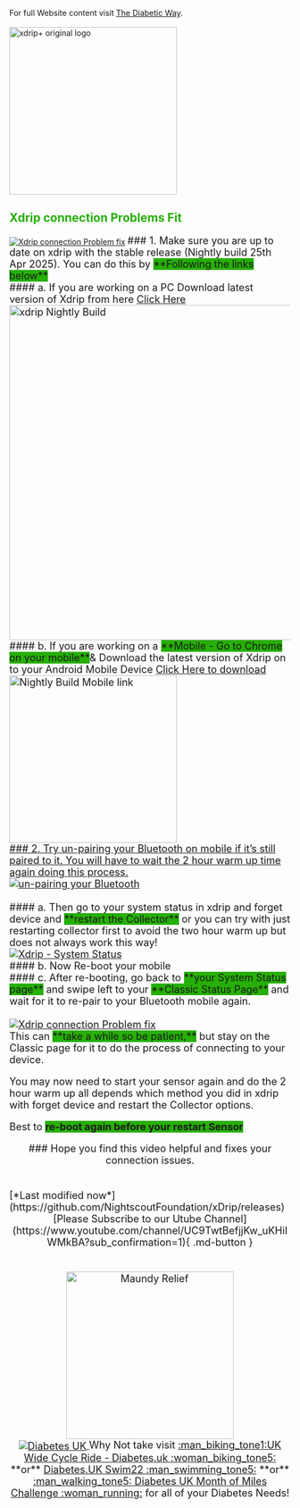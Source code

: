 <!-- this is not on github server its local only and run my mkdocs server!
docs made by tunasalad 2019- 2023-->


For full Website content visit [The Diabetic Way](https://www.thediabeticway.co.uk/index.php/en/).
<br>
<br>
<img width="300" height="Auto" border="0" align="center"  src="https://github.com/user-attachments/assets/4730d652-5406-4353-a0f2-b67a16c6856b" title="xdrip+ original logo"/></a>


## <span style="color:#26AF06">**Xdrip connection Problems Fit** </span> <br>

<a href="https://www.youtube.com/watch?v=WfKZ2_Hv3nE" target="_blank">
  <img width="auto" height="auto" border="0" align="center"  src="https://github.com/user-attachments/assets/645ca02a-fc26-4ba7-bc88-ff492ef93bf0" title="Xdrip connection Problem fix"/></a>
 
<font size="4"> 
### 1. Make sure you are up to date on xdrip with the stable release (Nightly build 25th Apr 2025). You can do this by <span style="background-color:#26AF06">**Following the links below**</span>
<br>
#### a. If you are working on a  PC  Download latest version of Xdrip from here <a href="https://github.com/NightscoutFoundation/xDrip/releases" target="_blank" title="xdrip Nightly build PC">Click Here</a><br>

 <a href="https://github.com/NightscoutFoundation/xDrip/releases" target="_blank">
  <img width="600" height="auto" border="0" align="center"  src="https://github.com/user-attachments/assets/7c869561-8339-484e-bda8-728bb9bc5480" title="xdrip Nightly Build"/></a><br>
#### b. If you are working on a <span style="background-color:#26AF06">**Mobile - Go to Chrome on your mobile**</span>& Download the latest version of Xdrip on to your Android Mobile Device <a href=" https://jamorham.github.io/#xdrip-plus" target="_blank" title="Download Xdrip from mobile">Click Here to download</a> 
 <a href="https://jamorham.github.io/#xdrip-plus" target="_blank">
  <img width="300" height="Auto" border="0" align="center"  src="https://github.com/user-attachments/assets/77c6a0b4-d813-448e-80fb-fb23b50a30f3" title="Nightly Build Mobile link"/><br>
### 2. Try un-pairing your Bluetooth on mobile if it’s still paired to it. You will have to wait the 2 hour warm up time again doing this process.<br>
<a href="https://www.youtube.com/shorts/YVy_qxeHpog" target="_blank">
  <img width="auto" height="auto" border="0" align="center"  src="https://github.com/user-attachments/assets/9c735685-1022-4d57-9c77-d29ae9cd28fb" title="un-pairing your Bluetooth"/></a><br>
  <br>
#### a. Then go to your system status in xdrip and forget device and <span style="background-color:#26AF06">**restart the Collector**</span>
or you can try with just restarting collector first to avoid the two hour warm up but does not always work this way!<br>
<a href="https://www.youtube.com/watch?v=tUckHWhXiFQ&t=3s" target="_blank">
  <img width="auto" height="auto" border="0" align="center"  src="https://github.com/user-attachments/assets/7bf12271-fcc8-4d2a-9b48-a5cf3bd78005" title="Xdrip - System Status"/></a>
   <br>
#### b. Now Re-boot your mobile <br>
#### c. After re-booting, go back to <span style="background-color:#26AF06">**your System Status page**</span> and swipe left to your <span style="background-color:#26AF06">**Classic Status Page**</span> and wait for it to re-pair to your Bluetooth mobile again.<br><br>

   <a href="https://www.youtube.com/watch?v=WfKZ2_Hv3nE" target="_blank">
  <img width="auto" height="auto" border="0" align="center"  src="https://github.com/user-attachments/assets/645ca02a-fc26-4ba7-bc88-ff492ef93bf0" title="Xdrip connection Problem fix"/></a>
  <br>
   This can <span style="background-color:#26AF06">**take a while so be patient,**</span>
 but stay on the Classic page for it to do the process of connecting to your device.
   <br>

   You may now need to start your sensor again and do the 2 hour warm up all depends which method you did in xdrip with forget device and restart the Collector options.<br>

Best to <span style="background-color:#26AF06">**re-boot again before your restart Sensor**</span>
<br>
<center>
### Hope you find this video helpful and fixes your connection issues.<br><br></center>
   <br> 
   [*Last modified now*](https://github.com/NightscoutFoundation/xDrip/releases)

<br>


<center>
[Please Subscribe to our Utube Channel](https://www.youtube.com/channel/UC9TwtBefjjKw_uKHiIWMkBA?sub_confirmation=1){ .md-button } </center><br><br>


<a href="https://maundyrelief.org.uk/" target="_blank">
 <center> <img width="300" height="auto" border="0" align="center"  src="https://github.com/user-attachments/assets/585dd221-4f22-4e83-978d-3eedb39d3ca9" title="Maundy Relief"/>

<br>
<a href="https://www.diabetes.org.uk/" target="_blank">
 <center> <img width="auto" height="auto" border="0" align="center"  src="https://github.com/user-attachments/assets/21b87537-f1fa-4e01-904c-132085884544" title="Diabetes UK"/>
</a>               Why Not take visit <a href="https://www.diabetes.org.uk/support-us/fundraise/fundraising-events/pedal-for-progress" target="_blank">  :man_biking_tone1:UK Wide Cycle Ride - Diabetes.uk :woman_biking_tone5:</a> **or** <a href="https://swim22.diabetes.org.uk/?fbclid=IwAR3XSygKTkbU7l_Xgu88WU3Q3EYFrFoAj1STvQTVz_6X-xthmjqOUWMTiww" target="_blank">Diabetes.UK Swim22 :man_swimming_tone5:</a> **or** <a href="https://www.diabetes.org.uk/support-us/fundraise/fundraising-events/60-miles-challenge" target="_blank">:man_walking_tone5: Diabetes UK Month of Miles Challenge :woman_running:</a> for all of your Diabetes Needs!
</center>


</font>
   <!--  
  ******************************************************************************************************************
  mkdocs.yml    # The configuration file.
    docs/
    index.md  # The documentation homepage.
       ...       # Other markdown pages, images and other files.
		
		*************************************************************************
		center text**
		## <center>Now Do  </center><br>
		
		*************************************************************
		
		
<a href="http://nightscout.github.io/pages/update-fork/" target="_blank">
  <img width="auto" height="auto" border="0" align="center"  src="/img/Nightscout/Time to Update Nightscout.png" title="Update Tool"/></a>		
		
		
adding 	Yellow Hightligher!!!!!!!!	with bold too
<span style="background-color: #FFFF00">**Marked text**</span>


Headings colour green:
## <span style="color:#26AF06">**Xdrip connection Problem** </span> <br>

<a>
  <img width="auto" height="auto" border="0" align="center"  src="/img/Nightscout/Time to Update Nightscout.png" title="Update Tool"/></a>	




Adding a image with link
<a href="https://www.youtube.com/watch?v=MFsbm45b6YY" target="_blank">
  <img width="auto" height="auto" border="0" align="center"  src="/img/Part 1 Setting up Github 2021/Github account details.jpg" title="github account details"/>
</a><br>


Adding An Image on Github:
<img width="300" height="Auto" border="0" align="center"  src="https://github.com/user-attachments/assets/4730d652-5406-4353-a0f2-b67a16c6856b" title="xdrip+ original logo"/></a>

Adding Video

<iframe width="850" height="415" src="https://www.youtube.com/embed/MFsbm45b6YY" title="YouTube video player" frameborder="0" allow="accelerometer; autoplay; clipboard-write; encrypted-media; gyroscope; picture-in-picture" allowfullscreen></iframe>


Adding an embeded video
<iframe id="video3" width="560" height="315" src="https://www.youtube.com/embed/o7-T2IrDJ_A" title="YouTube video player" frameborder="0" allow="accelerometer; autoplay; clipboard-write; encrypted-media; gyroscope; picture-in-picture" allowfullscreen></iframe>


Note
**Note:** a note is something that needs to be mentioned but is apart from the context.


List
This is a regular paragraph.

Paragraph:

1. **Now Open another tab**  to make a Mongodb Atlas** Account: <a href="https://www.mongodb.com/cloud/atlas" target="_blank" title="Click Start Free">See Here</a> 
  and **click** Start Free
 <img width="auto" height="auto" border="0" align="center"  src="/img/Atlas/MongoDB Atlas start free.jpg"Click Start"/>
   2. Sub item two
   3. Sub item three
2. Item two



font size
<font size="4">

</font>

link
<a href=" https://github.com/" target="_blank" title="First create a user account by going to">Click Here</a>


Table
| Syntax | Description |
| ----------- | ----------- |
| Header | Title |
| Paragraph | Text |


Video in a box border!

<table width="1166" border="1" style="border-color: #000000; background-color: #ffffff;" cellpadding="1" cellspacing="1" height="98">
<tbody>
<tr style="height: 16px;">
<td style="width: 1158px; border-color: #000000; background-color: #5B9BD5;" fff=""><span style="font-size: 14pt;"><span style="color: #ffffff;">video Instructions,</span></span></td>
</tr>
<tr style="height: 56.4063px;">
<td style="width: 1158px; border-color: #000000;"><span style="font-family: tahoma, arial, helvetica, sans-serif; font-size: 14pt;">
 <iframe id="video3" width="860" height="515" src="https://www.youtube.com/embed/6o3AdkQBVog" title="YouTube video player" frameborder="0" allow="accelerometer; autoplay; clipboard-write; encrypted-media; gyroscope; picture-in-picture" allowfullscreen></iframe>  </span></td>
</tr>
</tbody>
</table>
*****************************************************
Warning Note<table width="1266" border="1" style="border-color: #000000; background-color: #ffffff;" cellpadding="1" cellspacing="1" height="98">
<tbody>
<tr style="height: 16px;">
<td style="width: 1158px; border-color: #000000; background-color: #FF0000;" fff=""><span style="font-size: 14pt;"><strong><span style="color: #ffffff;">Warning!</span></strong></span></td>
</tr>
<tr style="height: 56.4063px;">
<td style="width: 1158px; border-color: #000000;"><span style="font-family: tahoma, arial, helvetica, sans-serif; font-size: 14pt;"> 1: Some new features, updates, or bug fixes may require that you clear your browser cache before you will see the changes taken effect<br/> 2: If you get no errors and no readings after a while see about doing a <a href="http://127.0.0.1:8000/user-guide/Redeploying%20your%20repository/" target="_blank" title="Redeploying your repository link">Redeploying your repository</a> </span></td>
</tr>
</tbody>
</table>

-->
